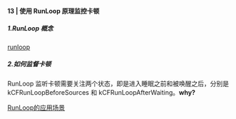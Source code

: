 #### 13 | 使用 RunLoop 原理监控卡顿

##### 1.RunLoop 概念

[runloop](<https://github.com/CrusherWu/iOSRoadMap/blob/master/articles/runloop/runloop.md>)

##### 2.如何监督卡顿

RunLoop  监听卡顿需要关注两个状态，即是进入睡眠之前和被唤醒之后，分别是 kCFRunLoopBeforeSources 和 kCFRunLoopAfterWaiting。**why?**



[RunLoop的应用场景](<http://hl1987.com/2018/04/27/RunLoop%E6%80%BB%E7%BB%93%EF%BC%9ARunLoop%E7%9A%84%E5%BA%94%E7%94%A8%E5%9C%BA%E6%99%AF%EF%BC%88%E5%9B%9B%EF%BC%89App%E5%8D%A1%E9%A1%BF%E7%9B%91%E6%B5%8B/>)

